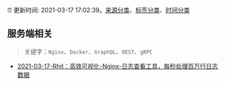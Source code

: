:alarm_clock: 更新时间: 2021-03-17 17:02:39。[来源分类](../README.md)、[标签分类](../TAGS.md)、[时间分类](../TIMELINE.md)

## 服务端相关


> 关键字：`Nginx`、`Docker`、`GraphQL`、`REST`、`gRPC`



- [2021-03-17-Rhit：高效可视化-Nginx-日志查看工具，每秒处理百万行日志数据](https://toutiao.io/k/vhnnxpo) 